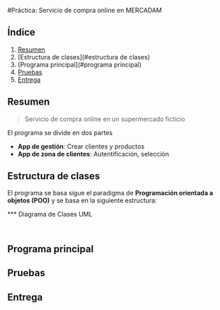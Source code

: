 #Práctica: Servicio de compra online en MERCADAM

## Índice

1. [Resumen](#resumen)
2. [Estructura de clases](#estructura de clases)
3. [Programa principal](#programa principal)
4. [Pruebas](#pruebas)
5. [Entrega](#entrega)

## Resumen
> Servicio de compra online en un supermercado ficticio

El programa se divide en dos partes
- **App de gestión**: Crear clientes y productos
- **App de zona de clientes**: Autentificación, selección

## Estructura de clases

El programa se basa sigue el paradigma de **Programación orientada a objetos (POO)** y se basa en la siguiente estructura:

*** Diagrama de Clases UML

```` PlantUML


````

## Programa principal

## Pruebas

## Entrega